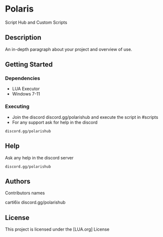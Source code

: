 # Polaris

Script Hub and Custom Scripts

## Description

An in-depth paragraph about your project and overview of use.

## Getting Started

### Dependencies

* LUA Executor
* Windows 7-11

### Executing

* Join the discord discord.gg/polarishub and execute the script in #scripts
* For any support ask for help in the discord
```
discord.gg/polarishub
```

## Help

Ask any help in the discord server
```
discord.gg/polarishub
```

## Authors

Contributors names

carti6ix
discord.gg/polarishub  

## License

This project is licensed under the [LUA.org] License
